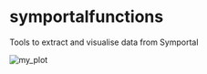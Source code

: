 # symportalfunctions
Tools to extract and visualise data from Symportal


![my_plot](https://github.com/marine-ecologist/symportalfunctions/assets/93563980/7f5a578a-428e-4a7a-a007-ea7f2772ee63)
